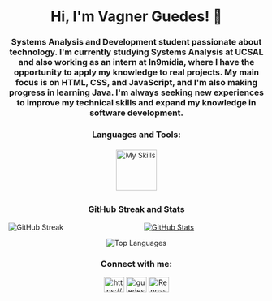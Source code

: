 <h1 align="center">Hi, I'm Vagner Guedes! 👋</h1>

<h3 align="center">Systems Analysis and Development student passionate about technology. I'm currently studying Systems Analysis at UCSAL and also working as an intern at In9mídia, where I have the opportunity to apply my knowledge to real projects. My main focus is on HTML, CSS, and JavaScript, and I'm also making progress in learning Java. I'm always seeking new experiences to improve my technical skills and expand my knowledge in software development.</h3>


<div align="center">
  <h3>Languages and Tools:</h3>
     <a href="https://skillicons.dev" target="_blank" rel="noopener noreferrer">
      <img src="https://skillicons.dev/icons?i=js,html,css,java,phyton" alt="My Skills" height="80" width="80" style="vertical-align:top; margin:4px">
    </a>
  </p>
</div>

<div align="center">
  <h3>GitHub Streak and Stats</h3>
  <p>
    <a href="https://github.com/anuraghazra/github-readme-stats">
      <img src="http://github-readme-streak-stats.herokuapp.com?user=Vagner-Guedes&theme=transparent" alt="GitHub Streak" style="float: left; margin-right: 20px;" />
    </a>
    <a href="https://github.com/anuraghazra/github-readme-stats">
      <img src="https://github-readme-stats.vercel.app/api?username=Vagner-Guedes&show_icons=true&theme=dark" alt="GitHub Stats" />
    </a>
  </p>
</div>
<div align="center">
  <p><img src="https://github-readme-stats.vercel.app/api/top-langs/?username=Vagner-Guedes&layout=compact&theme=dark" alt="Top Languages"></p>
</div>

<h3 align="center">Connect with me:</h3>
<p align="center">
  <a href="https://linkedin.com/in/https://www.linkedin.com/in/vagner-guedes/" target="blank"><img align="center" src="https://raw.githubusercontent.com/rahuldkjain/github-profile-readme-generator/master/src/images/icons/Social/linked-in-alt.svg" alt="https://www.linkedin.com/in/vagner-guedes/" height="30" width="40" /></a>
  <a href="https://instagram.com/guedes_ads" target="blank"><img align="center" src="https://raw.githubusercontent.com/rahuldkjain/github-profile-readme-generator/master/src/images/icons/Social/instagram.svg" alt="guedes_ads" height="30" width="40" /></a>
  <a href="https://discordapp.com/users/5899" target="_blank"><img align="center" src="https://raw.githubusercontent.com/rahuldkjain/github-profile-readme-generator/master/src/images/icons/Social/discord.svg" alt="RengavZ#5899" height="30" width="40" /></a>

</p>

